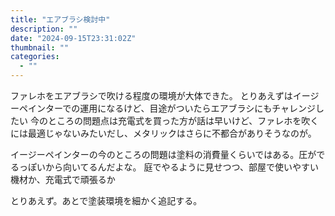 ```yaml
---
title: "エアブラシ検討中"
description: ""
date: "2024-09-15T23:31:02Z"
thumbnail: ""
categories:
  - ""
---
```

ファレホをエアブラシで吹ける程度の環境が大体できた。
とりあえずはイージーペインターでの運用になるけど、目途がついたらエアブラシにもチャレンジしたい
今のところの問題点は充電式を買った方が話は早いけど、ファレホを吹くには最適じゃないみたいだし、メタリックはさらに不都合がありそうなのが。

イージーペインターの今のところの問題は塗料の消費量くらいではある。圧がでるっぽいから向いてるんだよな。
庭でやるように見せつつ、部屋で使いやすい機材か、充電式で頑張るか

とりあえず。あとで塗装環境を細かく追記する。
